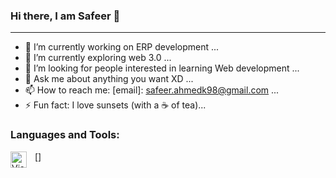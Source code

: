 ### Hi there, I am Safeer 👋
***

- 🔭 I’m currently working on ERP development ...
- 🌱 I’m currently exploring web 3.0 ...
- 🤔 I’m looking for people interested in learning Web development ...
- 💬 Ask me about anything you want XD ...
- 📫 How to reach me: [email]: <safeer.ahmedk98@gmail.com> ...
- ⚡ Fun fact: I love sunsets (with a ☕ of tea)...

### Languages and Tools:

[<img align="left" alt="Visual Studio Code" width="26px" src="https://cdn.jsdelivr.net/gh/devicons/devicon/icons/vscode/vscode-original.svg" style="padding-right:10px;" />]
